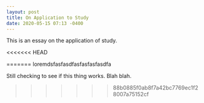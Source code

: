 ```yaml
---
layout: post
title: On Application to Study
date: 2020-05-15 07:13 -0400
---
```


This is an essay on the application of study.

<<<<<<< HEAD

=======
loremdsfasfasdfasfasfasfasdfa

Still checking to see if this thing works. Blah blah.
>>>>>>> 88b0885f0ab8f7a42bc7769ec1f28007a75152cf
